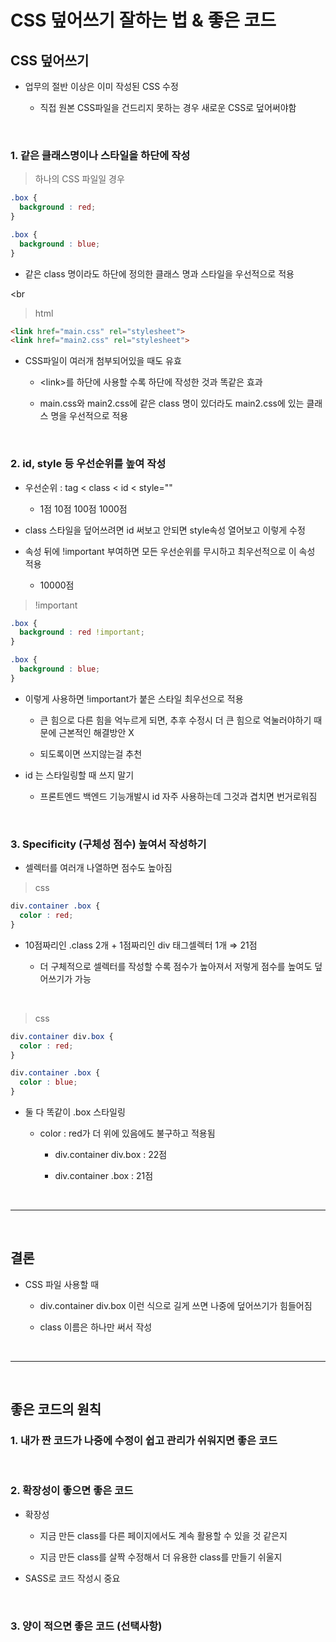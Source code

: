 # CSS 덮어쓰기 잘하는 법 & 좋은 코드
CSS 덮어쓰기
---
- 업무의 절반 이상은 이미 작성된 CSS 수정

    - 직접 원본 CSS파일을 건드리지 못하는 경우 새로운 CSS로 덮어써야함 

<br>
 

### 1. 같은 클래스명이나 스타일을 하단에 작성
> 하나의 CSS 파일일 경우
```css
.box {
  background : red;
}

.box {
  background : blue;
}
```
- 같은 class 명이라도 하단에 정의한 클래스 명과 스타일을 우선적으로 적용

<br
 
> html
```html
<link href="main.css" rel="stylesheet">
<link href="main2.css" rel="stylesheet">
```
- CSS파일이 여러개 첨부되어있을 때도 유효

    - \<link>를 하단에 사용할 수록 하단에 작성한 것과 똑같은 효과

    - main.css와 main2.css에 같은 class 명이 있더라도 main2.css에 있는 클래스 명을 우선적으로 적용 

<br>

### 2. id, style 등 우선순위를 높여 작성
- 우선순위 : tag < class < id < style="" 

    - 1점 10점 100점 1000점

- class 스타일을 덮어쓰려면 id 써보고 안되면 style속성 열어보고 이렇게 수정

- 속성 뒤에 !important 부여하면 모든 우선순위를 무시하고 최우선적으로 이 속성 적용

    - 10000점

> !important
```css
.box {
  background : red !important;
}

.box {
  background : blue;
}
```
- 이렇게 사용하면 !important가 붙은 스타일 최우선으로 적용

    - 큰 힘으로 다른 힘을 억누르게 되면, 추후 수정시 더 큰 힘으로 억눌러야하기 때문에 근본적인 해결방안 X
    
    - 되도록이면 쓰지않는걸 추천

- id 는 스타일링할 때 쓰지 말기

    - 프론트엔드 백엔드 기능개발시 id 자주 사용하는데 그것과 겹치면 번거로워짐

 
<br>

### 3. Specificity (구체성 점수) 높여서 작성하기 

- 셀렉터를 여러개 나열하면 점수도 높아짐

> css
```css
div.container .box {
  color : red;
}
```
- 10점짜리인 .class 2개 + 1점짜리인 div 태그셀렉터 1개 ⇒ 21점

    - 더 구체적으로 셀렉터를 작성할 수록 점수가 높아져서 저렇게 점수를 높여도 덮어쓰기가 가능

 
<br>

> css
```css
div.container div.box {
  color : red;
}

div.container .box {
  color : blue;
}
```
- 둘 다 똑같이 .box 스타일링

    - color : red가 더 위에 있음에도 불구하고 적용됨

        - div.container  div.box : 22점

        - div.container  .box : 21점 

 
<br>

---

<br>

결론
---
- CSS 파일 사용할 때

    - div.container  div.box 이런 식으로 길게 쓰면 나중에 덮어쓰기가 힘들어짐

    - class 이름은 하나만 써서 작성

<br>

---

<br>

 
좋은 코드의 원칙
---

### 1. 내가 짠 코드가 나중에 수정이 쉽고 관리가 쉬워지면 좋은 코드

<br>

### 2. 확장성이 좋으면 좋은 코드
- 확장성

    - 지금 만든 class를 다른 페이지에서도 계속 활용할 수 있을 것 같은지

    - 지금 만든 class를 살짝 수정해서 더 유용한 class를 만들기 쉬울지

- SASS로 코드 작성시 중요

<br>

### 3. 양이 적으면 좋은 코드 (선택사항)

<br> 


 